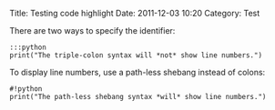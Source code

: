Title: Testing code highlight
Date: 2011-12-03 10:20
Category: Test

There are two ways to specify the identifier:

    :::python
    print("The triple-colon syntax will *not* show line numbers.")

To display line numbers, use a path-less shebang instead of colons:

    #!python
    print("The path-less shebang syntax *will* show line numbers.")
